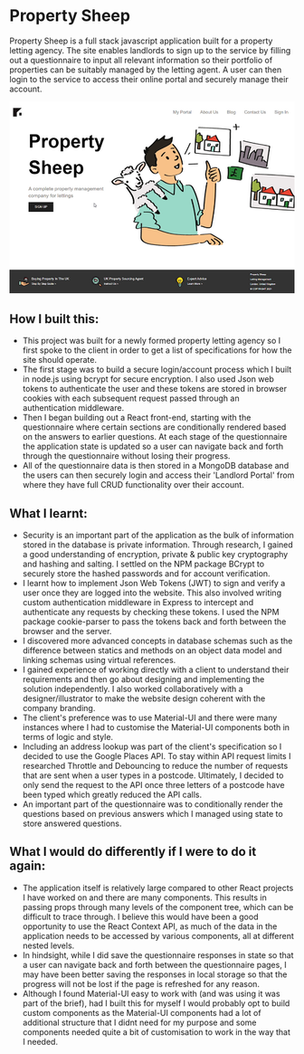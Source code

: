 # Property Sheep
Property Sheep is a full stack javascript application built for a property letting agency. The site enables landlords to sign up to the service by filling out a questionnaire to input all relevant information so their portfolio of properties can be suitably managed by the letting agent. A user can then login to the service to access their online portal and securely manage their account.

<img src="./Thumbnail.png">

## How I built this:
* This project was built for a newly formed property letting agency so I first spoke to the client in order to get a list of specifications for how the site should operate.
* The first stage was to build a secure login/account process which I built in node.js using bcrypt for secure encryption. I also used Json web tokens to authenticate the user and these tokens are stored in browser cookies with each subsequent request passed through an authentication middleware.
* Then I began building out a React front-end, starting with the questionnaire where certain sections are conditionally rendered based on the answers to earlier questions. At each stage of the questionnaire the application state is updated so a user can navigate back and forth through the questionnaire without losing their progress.
* All of the questionnaire data is then stored in a MongoDB database and the users can then securely login and access their 'Landlord Portal' from where they have full CRUD functionality over their account. 

## What I learnt:
* Security is an important part of the application as the bulk of information stored in the database is private information. Through research, I gained a good understanding of encryption, private & public key cryptography and hashing and salting. I settled on the NPM package BCrypt to securely store the hashed passwords and for account verification.
* I learnt how to implement Json Web Tokens (JWT) to sign and verify a user once they are logged into the website. This also involved writing custom authentication middleware in Express to intercept and authenticate any requests by checking these tokens. I used the NPM package cookie-parser to pass the tokens back and forth between the browser and the server.
* I discovered more advanced concepts in database schemas such as the difference between statics and methods on an object data model and linking schemas using virtual references.
* I gained experience of working directly with a client to understand their requirements and then go about designing and implementing the solution independently. I also worked collaboratively with a designer/illustrator to make the website design coherent with the company branding.
* The client's preference was to use Material-UI and there were many instances where I had to customise the Material-UI components both in terms of logic and style.
* Including an address lookup was part of the client's specification so I decided to use the Google Places API. To stay within API request limits I researched Throttle and Debouncing to reduce the number of requests that are sent when a user types in a postcode. Ultimately, I decided to only send the request to the API once three letters of a postcode have been typed which greatly reduced the API calls. 
* An important part of the questionnaire was to conditionally render the questions based on previous answers which I managed using state to store answered questions.
 
## What I would do differently if I were to do it again:
* The application itself is relatively large compared to other React projects I have worked on and there are many components. This results in passing props through many levels of the component tree, which can be difficult to trace through. I believe this would have been a good opportunity to use the React Context API, as much of the data in the application needs to be accessed by various components, all at different nested levels.
* In hindsight, while I did save the questionnaire responses in state so that a user can navigate back and forth between the questionnaire pages, I may have been better saving the responses in local storage so that the progress will not be lost if the page is refreshed for any reason.
* Although I found Material-UI easy to work with (and was using it was part of the brief), had I built this for myself I would probably opt to build custom components as the Material-UI components had a lot of additional structure that I didnt need for my purpose and some components needed quite a bit of customisation to work in the way that I needed.



